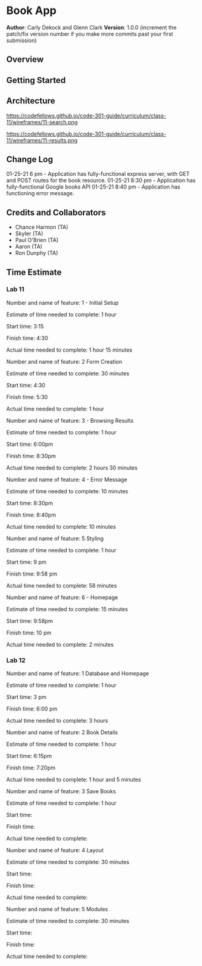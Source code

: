 # Book App

**Author**: Carly Dekock and Glenn Clark
**Version**: 1.0.0 (increment the patch/fix version number if you make more commits past your first submission)


## Overview
<!-- Provide a high level overview of what this application is and why you are building it, beyond the fact that it's an assignment for a Code 301 class. (i.e. What's your problem domain?) -->

## Getting Started
<!-- What are the steps that a user must take in order to build this app on their own machine and get it running? -->

## Architecture
<!-- Provide a detailed description of the application design. What technologies (languages, libraries, etc) you're using, and any other relevant design information. -->
https://codefellows.github.io/code-301-guide/curriculum/class-11/wireframes/11-search.png

https://codefellows.github.io/code-301-guide/curriculum/class-11/wireframes/11-results.png
## Change Log

01-25-21 6 pm - Application has fully-functional express server, with GET and POST routes for the book resource.
01-25-21 8:30 pm - Application has fully-functional Google books API
01-25-21 8:40 pm - Application has functioning error message.

<!-- Use this area to document the iterative changes made to your application as each feature is successfully implemented. Use time stamps. Here's an examples:

01-01-2001 4:59pm - Application now has a fully-functional express server, with GET and POST routes for the book resource.


## Credits and Collaborations
<!-- Give credit (and a link) to other people or resources that helped you build this application. -->
## Credits and Collaborators
  - Chance Harmon (TA)
  - Skyler (TA)
  - Paul O'Brien (TA)
  - Aaron (TA)
  - Ron Dunphy (TA)


## Time Estimate
### Lab 11
Number and name of feature: 1 - Initial Setup

Estimate of time needed to complete: 1 hour

Start time: 3:15

Finish time: 4:30

Actual time needed to complete: 1 hour 15 minutes

Number and name of feature: 2 Form Creation

Estimate of time needed to complete: 30 minutes

Start time: 4:30

Finish time: 5:30

Actual time needed to complete: 1 hour

Number and name of feature: 3 - Browsing Results

Estimate of time needed to complete: 1 hour

Start time: 6:00pm

Finish time: 8:30pm

Actual time needed to complete: 2 hours 30 minutes

Number and name of feature: 4 - Error Message

Estimate of time needed to complete: 10 minutes

Start time: 8:30pm

Finish time: 8:40pm

Actual time needed to complete: 10 minutes

Number and name of feature: 5 Styling

Estimate of time needed to complete: 1 hour

Start time: 9 pm

Finish time: 9:58 pm

Actual time needed to complete: 58 minutes

Number and name of feature: 6 - Homepage

Estimate of time needed to complete: 15 minutes

Start time: 9:58pm

Finish time: 10 pm

Actual time needed to complete: 2 minutes

### Lab 12

Number and name of feature: 1 Database and Homepage

Estimate of time needed to complete: 1 hour

Start time: 3 pm

Finish time: 6:00 pm

Actual time needed to complete: 3 hours

Number and name of feature: 2 Book Details

Estimate of time needed to complete: 1 hour

Start time: 6:15pm

Finish time: 7:20pm

Actual time needed to complete: 1 hour and 5 minutes

Number and name of feature: 3 Save Books

Estimate of time needed to complete: 1 hour

Start time: 

Finish time: 

Actual time needed to complete:

Number and name of feature: 4 Layout

Estimate of time needed to complete: 30 minutes

Start time: 

Finish time: 

Actual time needed to complete:

Number and name of feature: 5 Modules

Estimate of time needed to complete: 30 minutes

Start time: 

Finish time: 

Actual time needed to complete: